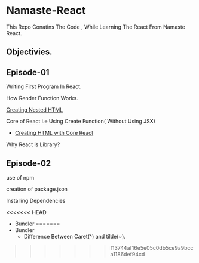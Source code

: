 # Namaste-React

This Repo Conatins The Code , While Learning The React From Namaste React.

## Objectivies.

## Episode-01

Writing First Program In React.

How Render Function Works.

[Creating Nested HTML](https://github.com/SatyaaaaSai/Namaste-React/blob/main/EP01-Inception/App.js#L15)

Core of React i.e Using Create Function( Without Using JSX)

- [Creating HTML with Core React ](https://github.com/SatyaaaaSai/Namaste-React/blob/main/EP01-Inception/App.js#L15)

Why React is Library? 

## Episode-02

use of npm

creation of package.json

Installing Dependencies

<<<<<<< HEAD
 - Bundler 
=======
 - Bundler
   - Difference Between Caret(^) and tilde(~).
>>>>>>> f13744af16e5e05c0db5ce9a9bcca1186def94cd

